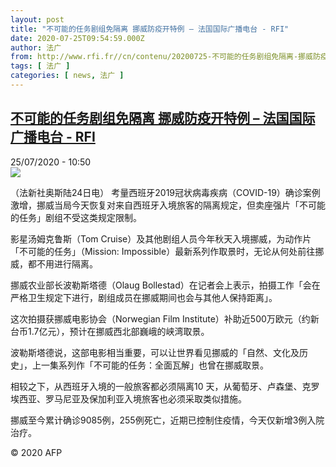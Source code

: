 ```yaml
---
layout: post
title: "不可能的任务剧组免隔离 挪威防疫开特例 – 法国国际广播电台 - RFI"
date: 2020-07-25T09:54:59.000Z
author: 法广
from: http://www.rfi.fr//cn/contenu/20200725-不可能的任务剧组免隔离-挪威防疫开特例
tags: [ 法广 ]
categories: [ news, 法广 ]
---
```

<!--1595670899000-->
[不可能的任务剧组免隔离 挪威防疫开特例 – 法国国际广播电台 - RFI](http://www.rfi.fr//cn/contenu/20200725-%E4%B8%8D%E5%8F%AF%E8%83%BD%E7%9A%84%E4%BB%BB%E5%8A%A1%E5%89%A7%E7%BB%84%E5%85%8D%E9%9A%94%E7%A6%BB-%E6%8C%AA%E5%A8%81%E9%98%B2%E7%96%AB%E5%BC%80%E7%89%B9%E4%BE%8B)
------

<div>
<div>25/07/2020 - 10:50</div><img src="https://s.rfi.fr/media/display/fbb90fa2-ce56-11ea-a9ee-005056a964fe/w:310/p:16x9/int0004b.200725165001.jpg"><div class="t-content__body u-clearfix"><div class="m-interstitial"></div><p>（法新社奥斯陆24日电）    考量西班牙2019冠状病毒疾病（COVID-19）确诊案例激增，挪威当局今天恢复对来自西班牙入境旅客的隔离规定，但卖座强片「不可能的任务」剧组不受这类规定限制。</p><p>    影星汤姆克鲁斯（Tom Cruise）及其他剧组人员今年秋天入境挪威，为动作片「不可能的任务」（Mission: Impossible）最新系列作取景时，无论从何处前往挪威，都不用进行隔离。</p><p>    挪威农业部长波勒斯塔德（Olaug Bollestad）在记者会上表示，拍摄工作「会在严格卫生规定下进行，剧组成员在挪威期间也会与其他人保持距离」。</p><p>    这次拍摄获挪威电影协会（Norwegian Film Institute）补助近500万欧元（约新台币1.7亿元），预计在挪威西北部巍峨的峡湾取景。</p><p>    波勒斯塔德说，这部电影相当重要，可以让世界看见挪威的「自然、文化及历史」，上一集系列作「不可能的任务：全面瓦解」也曾在挪威取景。</p><p>    相较之下，从西班牙入境的一般旅客都必须隔离10 天，从葡萄牙、卢森堡、克罗埃西亚、罗马尼亚及保加利亚入境旅客也必须采取类似措施。</p><p>    挪威至今累计确诊9085例，255例死亡，近期已控制住疫情，今天仅新增3例入院治疗。</p><p class="t-copyright">© 2020 AFP</p>        </div>
</div>
